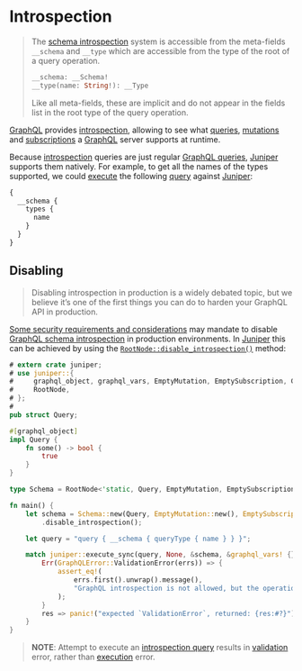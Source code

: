 Introspection
=============

> The [schema introspection][1] system is accessible from the meta-fields `__schema` and `__type` which are accessible from the type of the root of a query operation.
> ```graphql
> __schema: __Schema!
> __type(name: String!): __Type
> ```
> Like all meta-fields, these are implicit and do not appear in the fields list in the root type of the query operation.

[GraphQL] provides [introspection][0], allowing to see what [queries][2], [mutations][3] and [subscriptions][4] a [GraphQL] server supports at runtime.

Because [introspection][0] queries are just regular [GraphQL queries][2], [Juniper] supports them natively. For example, to get all the names of the types supported, we could [execute][5] the following [query][2] against [Juniper]:
```graphql
{
  __schema {
    types {
      name
    }
  }
}
```




## Disabling

> Disabling introspection in production is a widely debated topic, but we believe it’s one of the first things you can do to harden your GraphQL API in production.

[Some security requirements and considerations][10] may mandate to disable [GraphQL schema introspection][1] in production environments. In [Juniper] this can be achieved by using the [`RootNode::disable_introspection()`][9] method:
```rust
# extern crate juniper;
# use juniper::{
#     graphql_object, graphql_vars, EmptyMutation, EmptySubscription, GraphQLError,
#     RootNode,
# };
#
pub struct Query;

#[graphql_object]
impl Query {
    fn some() -> bool {
        true
    }
}

type Schema = RootNode<'static, Query, EmptyMutation, EmptySubscription>;

fn main() {
    let schema = Schema::new(Query, EmptyMutation::new(), EmptySubscription::new())
        .disable_introspection();

    let query = "query { __schema { queryType { name } } }";

    match juniper::execute_sync(query, None, &schema, &graphql_vars! {}, &()) {
        Err(GraphQLError::ValidationError(errs)) => {
            assert_eq!(
                errs.first().unwrap().message(),
                "GraphQL introspection is not allowed, but the operation contained `__schema`",
            );
        }
        res => panic!("expected `ValidationError`, returned: {res:#?}"),
    }
}
```
> **NOTE**: Attempt to execute an [introspection query][1] results in [validation][11] error, rather than [execution][5] error.




[GraphQL]: https://graphql.org
[Juniper]: https://docs.rs/juniper

[0]: https://spec.graphql.org/October2021#sec-Introspection
[1]: https://spec.graphql.org/October2021#sec-Schema-Introspection
[2]: https://spec.graphql.org/October2021#sel-GAFRJBABABF_jB
[3]: https://spec.graphql.org/October2021#sel-GAFRJDABABI5C
[4]: https://spec.graphql.org/October2021#sel-GAFRJFABABMvpN
[5]: https://spec.graphql.org/October2021#sec-Execution
[9]: https://docs.rs/juniper/0.16.2/juniper/struct.RootNode.html#method.disable_introspection
[10]: https://www.apollographql.com/blog/why-you-should-disable-graphql-introspection-in-production
[11]: https://spec.graphql.org/October2021#sec-Validation
